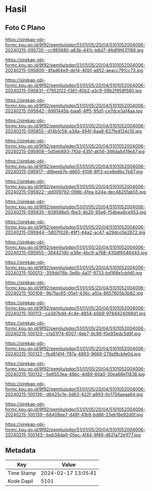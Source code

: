 # Hasil

## Foto C Plano

https://sirekap-obj-formc.kpu.go.id/9f92/pemilu/pdpr/51/01/05/20/04/5101052004006-20240215-095735--cc985680-a63b-441c-b6d7-46df9f431166.jpg

https://sirekap-obj-formc.kpu.go.id/9f92/pemilu/pdpr/51/01/05/20/04/5101052004006-20240215-095800--8fad64e9-de14-40b1-a852-aeacc791cc73.jpg

https://sirekap-obj-formc.kpu.go.id/9f92/pemilu/pdpr/51/01/05/20/04/5101052004006-20240215-095831--f7952f22-f361-40b2-a3c9-09b2f958f580.jpg

https://sirekap-obj-formc.kpu.go.id/9f92/pemilu/pdpr/51/01/05/20/04/5101052004006-20240215-095842--8991445b-baa6-4ff5-95d1-ce7dce3a14aa.jpg

https://sirekap-obj-formc.kpu.go.id/9f92/pemilu/pdpr/51/01/05/20/04/5101052004006-20240215-095855--d14b1c58-a34a-494f-8aa8-627fed124c10.jpg

https://sirekap-obj-formc.kpu.go.id/9f92/pemilu/pdpr/51/01/05/20/04/5101052004006-20240215-095908--5d5eb693-7f0d-435f-ab56-386da8419e47.jpg

https://sirekap-obj-formc.kpu.go.id/9f92/pemilu/pdpr/51/01/05/20/04/5101052004006-20240215-095917--d9beeb7e-d665-4108-8ff3-ece8e8bc7b67.jpg

https://sirekap-obj-formc.kpu.go.id/9f92/pemilu/pdpr/51/01/05/20/04/5101052004006-20240215-095922--dd009792-098b-4fea-b24a-dec4825fab55.jpg

https://sirekap-obj-formc.kpu.go.id/9f92/pemilu/pdpr/51/01/05/20/04/5101052004006-20240215-095935--839588e5-fbe3-4b20-95e6-f54bea9ce953.jpg

https://sirekap-obj-formc.kpu.go.id/9f92/pemilu/pdpr/51/01/05/20/04/5101052004006-20240215-095944--5807f026-49f1-44a2-ac47-a29dcc0e2872.jpg

https://sirekap-obj-formc.kpu.go.id/9f92/pemilu/pdpr/51/01/05/20/04/5101052004006-20240215-095955--364421d0-a38e-4bc9-a768-430df6546443.jpg

https://sirekap-obj-formc.kpu.go.id/9f92/pemilu/pdpr/51/01/05/20/04/5101052004006-20240215-100013--359dd76b-3e6b-4a17-9733-bd168e1cbfd0.jpg

https://sirekap-obj-formc.kpu.go.id/9f92/pemilu/pdpr/51/01/05/20/04/5101052004006-20240215-100108--9b7fac65-05e1-436c-a10a-8657805b3b82.jpg

https://sirekap-obj-formc.kpu.go.id/9f92/pemilu/pdpr/51/01/05/20/04/5101052004006-20240215-100113--ca3d7bdd-4c4e-4854-b5b9-9784424068d1.jpg

https://sirekap-obj-formc.kpu.go.id/9f92/pemilu/pdpr/51/01/05/20/04/5101052004006-20240215-100120--cfa51f74-6007-4eb7-9c99-f0e93edc5d9f.jpg

https://sirekap-obj-formc.kpu.go.id/9f92/pemilu/pdpr/51/01/05/20/04/5101052004006-20240215-100127--fbd814f4-797a-4893-9669-279af8cbfe0d.jpg

https://sirekap-obj-formc.kpu.go.id/9f92/pemilu/pdpr/51/01/05/20/04/5101052004006-20240215-100132--5e6553ea-48bc-4d89-80a0-30ea68e11838.jpg

https://sirekap-obj-formc.kpu.go.id/9f92/pemilu/pdpr/51/01/05/20/04/5101052004006-20240215-100136--d6425c1e-3d63-422f-a993-0c1756aeaa64.jpg

https://sirekap-obj-formc.kpu.go.id/9f92/pemilu/pdpr/51/01/05/20/04/5101052004006-20240215-100139--68409ee7-d48f-41b9-bd86-23eb16e92d0f.jpg

https://sirekap-obj-formc.kpu.go.id/9f92/pemilu/pdpr/51/01/05/20/04/5101052004006-20240215-100143--beb34da9-05ec-4f44-9f49-d621a72e1f77.jpg


## Metadata

| Key        | Value               |
| ---------- | ------------------- |
| Time Stamp | 2024-02-17 13:05:41 |
| Kode Dapil | 5101                |



